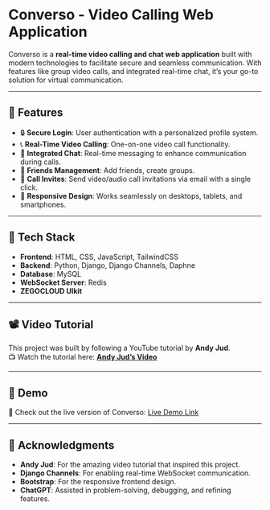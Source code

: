 
# **Converso - Video Calling Web Application**



Converso is a **real-time video calling and chat web application** built with modern technologies to facilitate secure and seamless communication. With features like group video calls, and integrated real-time chat, it’s your go-to solution for virtual communication.

---

## **📌 Features**
- 🔒 **Secure Login**: User authentication with a personalized profile system.
- 📞 **Real-Time Video Calling**: One-on-one video call functionality.
- 💬 **Integrated Chat**: Real-time messaging to enhance communication during calls.
- 👥 **Friends Management**: Add friends, create groups.
- 📧 **Call Invites**: Send video/audio call invitations via email with a single click.
- 📲 **Responsive Design**: Works seamlessly on desktops, tablets, and smartphones.

---

## **🚀 Tech Stack**
- **Frontend**: HTML, CSS, JavaScript, TailwindCSS
- **Backend**: Python, Django, Django Channels, Daphne
- **Database**: MySQL
- **WebSocket Server**: Redis
- **ZEGOCLOUD UIkit**
---

## **📽️ Video Tutorial**
This project was built by following a YouTube tutorial by **Andy Jud**.  
📺 Watch the tutorial here: [**Andy Jud’s Video**](https://www.youtube.com/@ajudmeister)

---

## **🌟 Demo**
🚀 Check out the live version of Converso: [Live Demo Link](https://converso-tu52.onrender.com)

---

## **🙌 Acknowledgments**
- **Andy Jud**: For the amazing video tutorial that inspired this project.  
- **Django Channels**: For enabling real-time WebSocket communication.  
- **Bootstrap**: For the responsive frontend design.
- **ChatGPT**: Assisted in problem-solving, debugging, and refining features.

